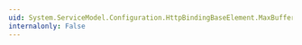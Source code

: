 ```yaml
---
uid: System.ServiceModel.Configuration.HttpBindingBaseElement.MaxBufferPoolSize
internalonly: False
---
```

